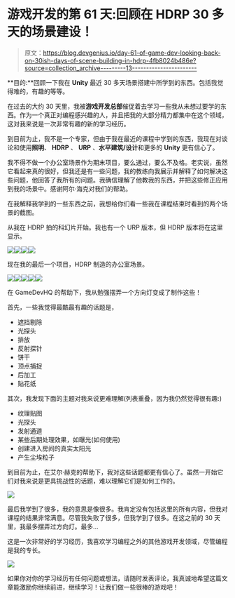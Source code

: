 # 游戏开发的第 61 天:回顾在 HDRP 30 多天的场景建设！

> 原文：<https://blog.devgenius.io/day-61-of-game-dev-looking-back-on-30ish-days-of-scene-building-in-hdrp-4fb8024b486e?source=collection_archive---------13----------------------->

**目的:**回顾一下我在 **Unity** 最近 30 多天场景搭建中所学到的东西。包括我觉得难的，有趣的等等。

在过去的大约 30 天里，我被**游戏开发总部**催促着去学习一些我从未想过要学的东西。作为一个真正对编程感兴趣的人，并且把我的大部分精力都集中在这个领域，这对我来说是一次非常有趣的新的学习经历。

到目前为止，我不是一个专家，但由于我在最近的课程中学到的东西，我现在对谈论和使用**照明**、 **HDRP** 、 **URP** 、**水平建筑/设计**和更多的 **Unity** 更有信心了。

我不得不做一个办公室场景作为期末项目，要么通过，要么不及格。老实说，虽然它看起来真的很好，但我还是有一些问题，我的教练向我展示并解释了如何解决这些问题，他回答了我所有的问题。我确信理解了他教我的东西，并把这些修正应用到我的场景中。感谢阿尔·海克对我们的帮助。

在我解释我学到的一些东西之前，我想给你们看一些我在课程结束时看到的两个场景的截图。

从我在 HDRP 拍的科幻片开始。我也有一个 URP 版本，但 HDRP 版本将在这里显示。

![](img/70ffd8dba9ef21e37fa921842e2a698c.png)![](img/570403994f719dd099571ae206c20960.png)![](img/608f05fd99c1df4ef24b1234cf7807c5.png)![](img/6f97ee8be96885d0d244710561f11fff.png)

现在我的最后一个项目，HDRP 制造的办公室场景。

![](img/588da210d11352b57a53345bd221b7c5.png)![](img/d9adb672726b1f1f37d4d2e4762daf16.png)![](img/baf824f3a500b1c5a39cadb27eb3aa4d.png)![](img/fed082a4554946111cf8d75f3c2d4797.png)![](img/905f475ffebbb7df8cbcfee07480a4e0.png)

在 GameDevHQ 的帮助下，我从勉强摆弄一个方向灯变成了制作这些！

首先，一些我觉得最酷最有趣的话题是，

*   遮挡剔除
*   光探头
*   排放
*   反射探针
*   饼干
*   顶点捕捉
*   后加工
*   贴花纸

其次，我发现下面的主题对我来说更难理解(列表重叠，因为我仍然觉得很有趣:)

*   纹理贴图
*   光探头
*   发射通道
*   某些后期处理效果，如曝光(如何使用)
*   创建进入房间的真实太阳光
*   产生尘埃粒子

到目前为止，在艾尔·赫克的帮助下，我对这些话题都更有信心了。虽然一开始它们对我来说是更具挑战性的话题，难以理解它们是如何工作的。

![](img/e97965735e61fb1f6602833d8dd68872.png)

最后我学到了很多，我的意思是像很多。我肯定没有包括这里的所有内容，但我对课程的结果非常满意。尽管我失败了很多，但我学到了很多。在这之前的 30 天里，我最多摆弄过方向灯。最多…

这是一次非常好的学习经历，我喜欢学习编程之外的其他游戏开发领域，尽管编程是我的专长。

![](img/fd0111e70588102ac516fd7bfabf78f7.png)

如果你对你的学习经历有任何问题或想法，请随时发表评论，我真诚地希望这篇文章能激励你继续前进，继续学习！让我们做一些很棒的游戏吧！